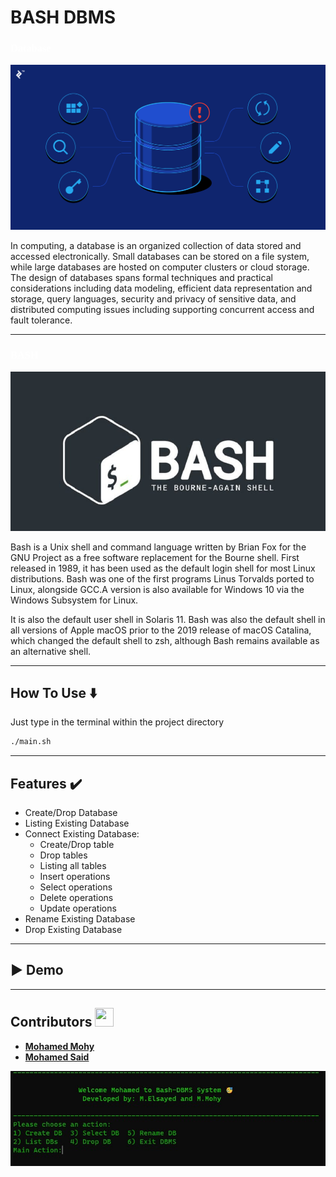 <!-- <p align="center">
    <img src="./demo/Interface.jpg" alt="https://i.imgur.com/RFDqSfq.jpg" />
</p> -->

# **BASH DBMS**

**<h3 style="color:white; font-family:tahoma;">Database</h3>**

<p align="center">
    <img src="./demo/database.png" alt="Database" />
</p>
<div text-align="justify"
text-justify = "inter-word">
In computing, a database is an organized collection of data stored and accessed electronically. Small databases can be stored on a file system, while large databases are hosted on computer clusters or cloud storage. The design of databases spans formal techniques and practical considerations including data modeling, efficient data representation and storage, query languages, security and privacy of sensitive data, and distributed computing issues including supporting concurrent access and fault tolerance.
</div>

---

**<h3 style="color:white; font-family:tahoma;">BASH</h3>**

<p align="center">
    <img src="./demo/bash-logo.jpg" alt="Database" />
</p>

<div text-align="justify"
text-justify = "inter-word">
Bash is a Unix shell and command language written by Brian Fox for the GNU Project as a free software replacement for the Bourne shell. First released in 1989, it has been used as the default login shell for most Linux distributions.
Bash was one of the first programs Linus Torvalds ported to Linux, alongside GCC.A version is also available for Windows 10 via the Windows Subsystem for Linux.

It is also the default user shell in Solaris 11.
Bash was also the default shell in all versions of Apple macOS prior to the 2019 release of macOS Catalina, which changed the default shell to zsh, although Bash remains available as an alternative shell.

</div>

---

## How To Use ⬇️

Just type in the terminal within the project directory

```bash
./main.sh
```

---

## Features ✔️

- Create/Drop Database
- Listing Existing Database
- Connect Existing Database:
  - Create/Drop table
  - Drop tables
  - Listing all tables
  - Insert operations
  - Select operations
  - Delete operations
  - Update operations
- Rename Existing Database
- Drop Existing Database

---

## ▶️ Demo

[](demo%5Cdemo.mp4)

---

## Contributors <img src="https://emojipedia-us.s3.amazonaws.com/source/skype/295/hot-beverage_2615.png" height = "30px" width = "30px"/>

- **[Mohamed Mohy](https://github.com/Mohy-dev)**
- **[Mohamed Said](https://github.com/Stoon2)**

<p align="center">
    <img src="./demo/Interface.jpg" alt="Interface" />
</p>
